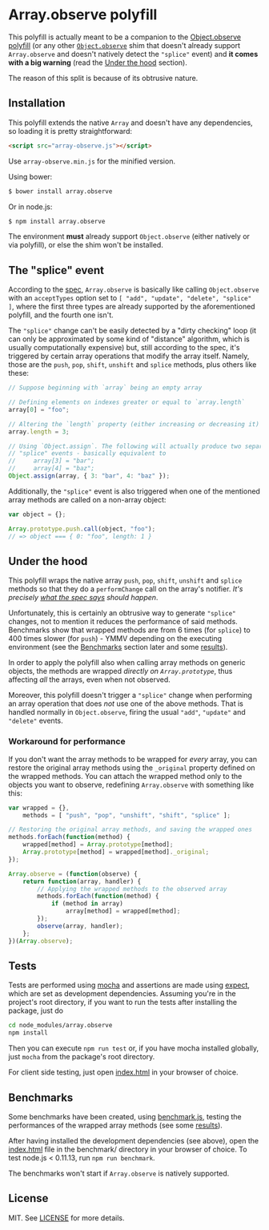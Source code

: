 Array.observe polyfill
======================

This polyfill is actually meant to be a companion to the [Object.observe polyfill](https://github.com/MaxArt2501/object-observe) (or any other [`Object.observe`](https://developer.mozilla.org/en-US/docs/Web/JavaScript/Reference/Global_Objects/Object/observe) shim that doesn't already support `Array.observe` and doesn't natively detect the `"splice"` event) and **it comes with a big warning** (read the [Under the hood](#under-the-hood) section).

The reason of this split is because of its obtrusive nature.


## Installation

This polyfill extends the native `Array` and doesn't have any dependencies, so loading it is pretty straightforward:

```html
<script src="array-observe.js"></script>
```

Use `array-observe.min.js` for the minified version.

Using bower:

```bash
$ bower install array.observe
```

Or in node.js:

```bash
$ npm install array.observe
```

The environment **must** already support `Object.observe` (either natively or via polyfill), or else the shim won't be installed.


## The "splice" event

According to the [spec](http://arv.github.io/ecmascript-object-observe/#Array.observe), `Array.observe` is basically like calling `Object.observe` with an `acceptTypes` option set to `[ "add", "update", "delete", "splice" ]`, where the first three types are already supported by the aforementioned polyfill, and the fourth one isn't.

The `"splice"` change can't be easily detected by a "dirty checking" loop (it can only be approximated by some kind of "distance" algorithm, which is usually computationally expensive) but, still according to the spec, it's triggered by certain array operations that modify the array itself. Namely, those are the `push`, `pop`, `shift`, `unshift` and `splice` methods, plus others like these:

```js
// Suppose beginning with `array` being an empty array

// Defining elements on indexes greater or equal to `array.length`
array[0] = "foo";

// Altering the `length` property (either increasing or decreasing it)
array.length = 3;

// Using `Object.assign`. The following will actually produce two separate
// "splice" events - basically equivalent to
//     array[3] = "bar";
//     array[4] = "baz";
Object.assign(array, { 3: "bar", 4: "baz" });
```

Additionally, the `"splice"` event is also triggered when one of the mentioned array methods are called on a non-array object:

```js
var object = {};

Array.prototype.push.call(object, "foo");
// => object === { 0: "foo", length: 1 }
```


## Under the hood

This polyfill wraps the native array `push`, `pop`, `shift`, `unshift` and `splice` methods so that they do a `performChange` call on the array's notifier. *It's precisely [what the spec says](http://arv.github.io/ecmascript-object-observe/#Array-changes) should happen*.

Unfortunately, this is certainly an obtrusive way to generate `"splice"` changes, not to mention it reduces the performance of said methods. Benchmarks show that wrapped methods are from 6 times (for `splice`) to 400 times slower (for `push`) - YMMV depending on the executing environment (see the [Benchmarks](#benchmarks) section later and some [results](benchmarks.md)).

In order to apply the polyfill also when calling array methods on generic objects, the methods are wrapped *directly on `Array.prototype`*, thus affecting *all* the arrays, even when not observed.

Moreover, this polyfill doesn't trigger a `"splice"` change when performing an array operation that does *not* use one of the above methods. That is handled normally in `Object.observe`, firing the usual `"add"`, `"update"` and `"delete"` events.

### Workaround for performance

If you don't want the array methods to be wrapped for *every* array, you can restore the original array methods using the `_original` property defined on the wrapped methods. You can attach the wrapped method only to the objects you want to observe, redefining `Array.observe` with something like this:

```js
var wrapped = {},
    methods = [ "push", "pop", "unshift", "shift", "splice" ];

// Restoring the original array methods, and saving the wrapped ones
methods.forEach(function(method) {
    wrapped[method] = Array.prototype[method];
    Array.prototype[method] = wrapped[method]._original;
});

Array.observe = (function(observe) {
    return function(array, handler) {
        // Applying the wrapped methods to the observed array
        methods.forEach(function(method) {
            if (method in array)
                array[method] = wrapped[method];
        });
        observe(array, handler);
    };
})(Array.observe);
```


## Tests

Tests are performed using [mocha](http://mochajs.org/) and assertions are made using [expect](https://github.com/Automattic/expect.js), which are set as development dependencies. Assuming you're in the project's root directory, if you want to run the tests after installing the package, just do

```bash
cd node_modules/array.observe
npm install
```

Then you can execute `npm run test` or, if you have mocha installed globally, just `mocha` from the package's root directory.

For client side testing, just open [index.html](test/index.html) in your browser of choice.


## Benchmarks

Some benchmarks have been created, using [benchmark.js](http://benchmarkjs.com/), testing the performances of the wrapped array methods (see some [results](benchmarks.md)).

After having installed the development dependencies (see above), open the [index.html](../benchmark/index.html) file in the benchmark/ directory in your browser of choice. To test node.js < 0.11.13, run `npm run benchmark`.

The benchmarks won't start if `Array.observe` is natively supported.


## License

MIT. See [LICENSE](LICENSE) for more details.
